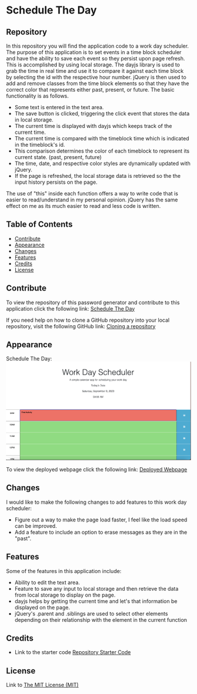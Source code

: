 # Schedule The Day

## Repository

In this repository you will find the application code to a work day scheduler. The purpose of this application is to set events in a time block scheduler and have the ability to save each event so they persist upon page refresh. This is accomplished by using local storage. The dayjs library is used to grab the time in real time and use it to compare it against each time block by selecting the id with the respective hour number. jQuery is then used to add and remove classes from the time block elements so that they have the correct color that represents either past, present, or future. The basic functionality is as follows.

- Some text is entered in the text area.
- The save button is clicked, triggering the click event that stores the data in local storage.
- The current time is displayed with dayjs which keeps track of the current time.
- The current time is compared with the timeblock time which is indicated in the timeblock's id.
- This comparison determines the color of each timeblock to represent its current state. (past, present, future)
- The time, date, and respective color styles are dynamically updated with jQuery. 
- If the page is refreshed, the local storage data is retrieved so the the input history persists on the page.

The use of "this" inside each function offers a way to write code that is easier to read/understand in my personal opinion. jQuery has the same effect on me as its much easier to read and less code is written.

## Table of Contents

- [Contribute](#contribute)
- [Appearance](#appearance)
- [Changes](#changes)
- [Features](#features)
- [Credits](#credits)
- [License](#license)

## Contribute

To view the repository of this password generator and contribute to this application click the following link:  [Schedule The Day](https://github.com/lmansilla92/schedule-the-day)

If you need help on how to clone a GitHub repository into your local repository, visit the following GitHub link: [Cloning a repository](https://docs.github.com/en/repositories/creating-and-managing-repositories/cloning-a-repository) 

## Appearance

Schedule The Day:
    ![Schedule The Day](assets/images/schedule-the-day-ss.png)

To view the deployed webpage click the following link: [Deployed Webpage](https://lmansilla92.github.io/schedule-the-day)

## Changes

I would like to make the following changes to add features to this work day scheduler:

- Figure out a way to make the page load faster, I feel like the load speed can be improved.
- Add a feature to include an option to erase messages as they are in the "past".


## Features

Some of the features in this application include:

- Ability to edit the text area.
- Feature to save any input to local storage and then retrieve the data from local storage to display on the page.
- dayjs helps by getting the current time and let's that information be displayed on the page.
- jQuery's .parent and .siblings are used to select other elements depending on their relationship with the element in the current function

## Credits

- Link to the starter code [Repository Starter Code](https://github.com/coding-boot-camp/crispy-octo-meme)

## License

Link to [The MIT License (MIT)](https://github.com/lmansilla92/schedule-the-day/blob/main/LICENSE)